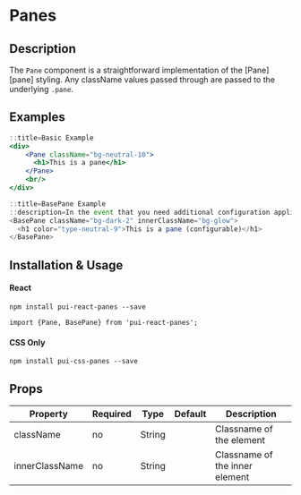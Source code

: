 # Panes

## Description

The `Pane` component is a straightforward implementation of the [Pane][pane] styling.
Any className values passed through are passed to the underlying `.pane`.

## Examples

```jsx
::title=Basic Example
<div>
    <Pane className="bg-neutral-10">
      <h1>This is a pane</h1>
    </Pane>
    <br/>
</div>
```

```jsx
::title=BasePane Example
::description=In the event that you need additional configuration applied to a Pane, you can use the `BasePane` component which accepts properties for `className` and `innerClassName`. These values are added to the class name of the `.pane` and the `.container` respectively.
<BasePane className="bg-dark-2" innerClassName="bg-glow">
  <h1 color="type-neutral-9">This is a pane (configurable)</h1>
</BasePane>
```

## Installation & Usage

#### React
`npm install pui-react-panes --save`

`import {Pane, BasePane} from 'pui-react-panes';`

#### CSS Only
`npm install pui-css-panes --save`

## Props

Property | Required | Type | Default | Description
---------|----------|------|---------|------------
className      | no | String | | Classname of the element
innerClassName | no | String | | Classname of the inner element
